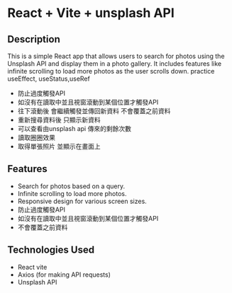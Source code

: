 # React + Vite + unsplash API
## Description
This is a simple React app that allows users to search for photos using the Unsplash API and 
display them in a photo gallery. 
It includes features like infinite scrolling to load more photos as the user scrolls down.
practice useEffect, useStatus,useRef
- 防止過度觸發API
- 如沒有在讀取中並且視窗滾動到某個位置才觸發API
- 往下滾動後 會繼續觸發並傳回新資料 不會覆蓋之前資料
- 重新搜尋資料後 只顯示新資料
- 可以查看由unsplash api 傳來的剩餘次數
- 讀取圈圈效果
- 取得單張照片 並顯示在畫面上

## Features

- Search for photos based on a query.
- Infinite scrolling to load more photos.
- Responsive design for various screen sizes.
- 防止過度觸發API
- 如沒有在讀取中並且視窗滾動到某個位置才觸發API
- 不會覆蓋之前資料

## Technologies Used

- React vite
- Axios (for making API requests)
- Unsplash API



